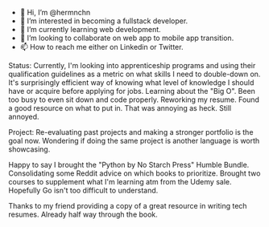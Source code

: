 - 👋 Hi, I’m @hermnchn
- 👀 I’m interested in becoming a fullstack developer.
- 🌱 I’m currently learning web development.
- 💞️ I’m looking to collaborate on web app to mobile app transition.
- 📫 How to reach me either on Linkedin or Twitter.

Status: Currently, I'm looking into apprenticeship programs and using their qualification guidelines as a metric on what skills I need to double-down on. It's surprisingly efficient way of knowing what level of knowledge I should have or acquire before applying for jobs. Learning about the "Big O". Been too busy to even sit down and code properly. Reworking my resume. Found a good resource on what to put in. That was annoying as heck. Still annoyed.

Project: Re-evaluating past projects and making a stronger portfolio is the goal now. Wondering if doing the same project is another language is worth showcasing.

Happy to say I brought the "Python by No Starch Press" Humble Bundle. Consolidating some Reddit advice on which books to prioritize.
Brought two courses to supplement what I'm learning atm from the Udemy sale. Hopefully Go isn't too difficult to understand.

Thanks to my friend providing a copy of a great resource in writing tech resumes. Already half way through the book.

<!---
hermnchn/hermnchn is a ✨ special ✨ repository because its `README.md` (this file) appears on your GitHub profile.
You can click the Preview link to take a look at your changes.
--->
